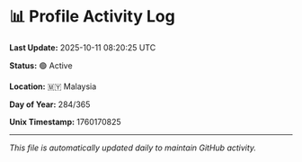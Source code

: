 # 📊 Profile Activity Log

**Last Update:** 2025-10-11 08:20:25 UTC

**Status:** 🟢 Active

**Location:** 🇲🇾 Malaysia

**Day of Year:** 284/365

**Unix Timestamp:** 1760170825

---

*This file is automatically updated daily to maintain GitHub activity.*
